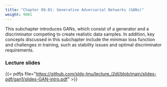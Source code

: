 ```yaml
---
title: "Chapter 09.01: Generative Adversarial Networks (GANs)"
weight: 9001
---
```

This subchapter introduces GANs, which consist of a generator and a discriminator competing to create realistic data samples. In addition, key concepts discussed in this subchapter include the minimax loss function and challenges in training, such as stability issues and optimal discriminator requirements. 
<!--more-->
### Lecture slides

{{< pdfjs file="https://github.com/slds-lmu/lecture_i2dl/blob/main/slides-pdf/gan1/slides-GAN-intro.pdf" >}}
